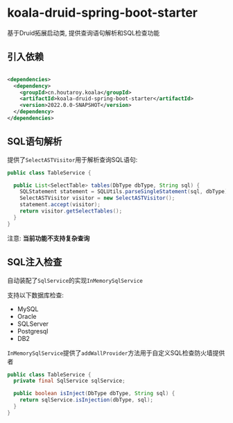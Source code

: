# koala-druid-spring-boot-starter

基于Druid拓展启动类, 提供查询语句解析和SQL检查功能

## 引入依赖

```xml

<dependencies>
  <dependency>
    <groupId>cn.houtaroy.koala</groupId>
    <artifactId>koala-druid-spring-boot-starter</artifactId>
    <version>2022.0.0-SNAPSHOT</version>
  </dependency>
</dependencies>
```

## SQL语句解析

提供了`SelectASTVisitor`用于解析查询SQL语句:

```java
public class TableService {

  public List<SelectTable> tables(DbType dbType, String sql) {
    SQLStatement statement = SQLUtils.parseSingleStatement(sql, dbType);
    SelectASTVisitor visitor = new SelectASTVisitor();
    statement.accept(visitor);
    return visitor.getSelectTables();
  }
} 
```

注意: **当前功能不支持复杂查询**

## SQL注入检查

自动装配了`SqlService`的实现`InMemorySqlService`

支持以下数据库检查:

- MySQL
- Oracle
- SQLServer
- Postgresql
- DB2

`InMemorySqlService`提供了`addWallProvider`方法用于自定义SQL检查防火墙提供者

```java
public class TableService {
  private final SqlService sqlService;

  public boolean isInject(DbType dbType, String sql) {
    return sqlService.isInjection(dbType, sql);
  }
} 
```